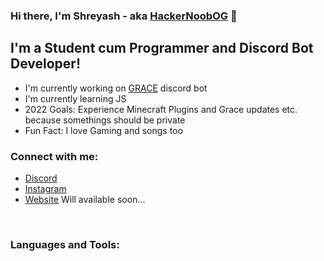 ### Hi there, I'm Shreyash - aka [HackerNoobOG]() 👋

## I'm a Student cum Programmer and Discord Bot Developer!
- I'm currently working on [GRACE](https://github.com/TheRealShreyash/GRACE) discord bot
- I'm currently learning JS
- 2022 Goals: Experience Minecraft Plugins and Grace updates etc. because somethings should be private
- Fun Fact: I love Gaming and songs too

### Connect with me:

- [Discord](https://dsc.gg/elice-server)
- [Instagram](https://instagram.com/thereal_shreyash)
- [Website]() Will available soon...

<br />

### Languages and Tools:
